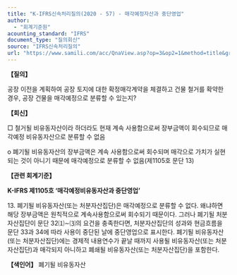 ```yaml
---
title: "K-IFRS신속처리질의(2020 - 57) - 매각예정자산과 중단영업"
author:
  - "회계기준원"
acounting_standard: "IFRS"
document_type: "질의회신"
source: "IFRS신속처리질의"
url: "https://www.samili.com/acc/QnaView.asp?op=3&op2=1&method=title&group=2124-15;1&orgcode=3&searchword=&page=29&code=K%2DIFRS%EC%8B%A0%EC%86%8D%EC%B2%98%EB%A6%AC%EC%A7%88%EC%9D%98%2D57%3A202007"
---
```

**【질의】**

  

공장 이전을 계획하여 공장 토지에 대한 확정매각계약을 체결하고 건물 철거를 확약한 경우, 공장 건물을 매각예정으로 분류할 수 있는지?

  
  

**【회신】**

  

□ 철거될 비유동자산이라 하더라도 현재 계속 사용함으로써 장부금액이 회수되므로 매각예정 비유동자산으로 분류할 수 없음

  

o 폐기될 비유동자산의 장부금액은 계속 사용함으로써 회수되며 매각으로 가치가 실현되는 것이 아니기 때문에 매각예정으로 분류할 수 없음(제1105호 문단 13)

  
  

**【관련 회계기준】**

  

**K-IFRS 제1105호 ‘매각예정비유동자산과 중단영업’**

  

13\. 폐기될 비유동자산(또는 처분자산집단)은 매각예정으로 분류할 수 없다. 왜냐하면 해당 장부금액은 원칙적으로 계속사용함으로써 회수되기 때문이다. 그러나 폐기될 처분자산집단이 문단 32⑴∼⑶의 요건을 충족한다면, 처분자산집단의 성과와 현금흐름을 문단 33과 34에 따라 사용이 중단된 날에 중단영업으로 표시한다. 폐기될 비유동자산(또는 처분자산집단)에는 경제적 내용연수가 끝날 때까지 사용될 비유동자산(또는 처분자산집단)과 매각되지 아니하고 폐쇄될 비유동자산(또는 처분자산집단)을 포함한다.

  
  

**【색인어】** 폐기될 비유동자산
